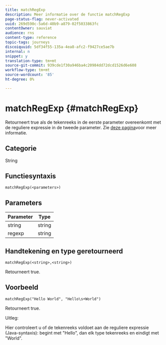 ```yaml
---
title: matchRegExp
description: Meer informatie over de functie matchRegExp
page-status-flag: never-activated
uuid: 269d590c-5a6d-40b9-a879-02f5033863fc
contentOwner: sauviat
audience: rns
content-type: reference
topic-tags: journeys
discoiquuid: 5df34f55-135a-4ea8-afc2-f9427ce5ae7b
internal: n
snippet: y
translation-type: tm+mt
source-git-commit: 939cde1f30a946ba4c20984dd72dcd1526d6e608
workflow-type: tm+mt
source-wordcount: '85'
ht-degree: 0%

---
```



# matchRegExp {#matchRegExp}

Retourneert true als de tekenreeks in de eerste parameter overeenkomt met de reguliere expressie in de tweede parameter. Zie [deze pagina](https://docs.oracle.com/javase/7/docs/api/java/util/regex/Pattern.html)voor meer informatie.

## Categorie

String

## Functiesyntaxis

`matchRegExp(<parameters>)`

## Parameters

| Parameter | Type |
|--- |--- |
| string | string |
| regexp | string |

## Handtekening en type geretourneerd

`matchRegExp(<string>,<string>)`

Retourneert true.

## Voorbeeld

`matchRegExp("Hello World", "Hello\s+World")`

Retourneert true.

Uitleg:

Hier controleert u of de tekenreeks voldoet aan de reguliere expressie (Java-syntaxis): begint met &quot;Hello&quot;, dan elk type tekenreeks en eindigt met &quot;World&quot;.
